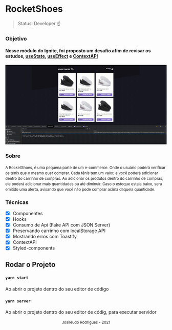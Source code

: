 <h1> RocketShoes </h1>

> Status: Developer ☝️

### Objetivo 
#### Nesse módulo do Ignite, foi proposto um desafio afim de revisar os estudos, [**useState**](https://pt-br.reactjs.org/docs/hooks-state.html), [**useEffect**](https://pt-br.reactjs.org/docs/hooks-effect.html) e [**ContextAPI**](https://pt-br.reactjs.org/docs/context.html)  

<div align="center"> 
  <img src= "./assets/rocketshoes.gif" width = "900">
</div>

### Sobre
<small> A RocketShoes, é uma pequena parte de um e-commerce. Onde o usuário poderá verificar os tenis que o mesmo quer comprar. Cada tênis tem um valor, e você poderá adicionar dentro do carrinho de compras. Ao adicionar os produtos dentro do carrinho de compras, ele poderá adicionar mais quantidades ou até diminuir. Caso o estoque esteja baixo, será emitido uma alerta, avisando que você não pode comprar acima daquela quantidade.

</small>

### Técnicas

- [x] Componentes
- [x] Hooks
- [X] Consumo de Api (Fake API com JSON Server) 
- [X] Preservando carrinho com localStorage API
- [X] Mostrando erros com Toastify
- [X] ContextAPI
- [X] Styled-components

## Rodar o Projeto

#### `yarn start`
Ao abrir o projeto dentro do seu editor de código

#### `yarn server`
Ao abrir o projeto dentro do seu editor de códig, para executar servidor

<div align="center"> 
  <small> Josileudo Rodrigues - 2021</small>
</div
